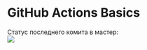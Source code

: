# GitHub Actions Basics

Статус последнего комита в мастер:<br>
<img src="https://github.com/viktortat/github-actions/workflows/My-GitHubActions-Basics/badge.svg?branch=master"><br>
